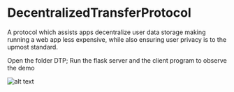 # DecentralizedTransferProtocol
A protocol which assists apps decentralize user data storage making running a web app less expensive, while also ensuring user privacy is to the upmost standard. 

Open the folder DTP; Run the flask server and the client program to observe the demo

![alt text](https://www.dropbox.com/scl/fi/e9jsmc6gfbaihvsnd9wdr/Screenshot_2024-04-16_125058.webp?rlkey=jg9w7czsfzjo36nw2jokz47tl&st=jx7hmm9e&dl=0)
